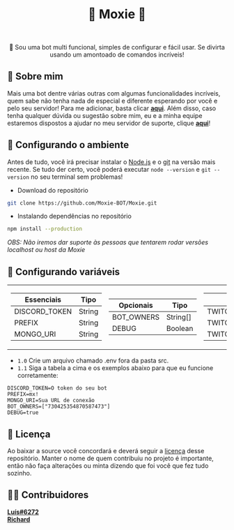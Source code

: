 <h1 align="center">🌠 Moxie 🌠</h1>
<p align="center">
<p align="center">
<img src="https://img.shields.io/github/issues/Moxie-BOT/Moxie" alt=""/>
<img src="https://img.shields.io/github/forks/Moxie-BOT/Moxie" alt=""/>
<img src="https://img.shields.io/github/stars/Moxie-BOT/Moxie" alt=""/>
<a href="https://twitter.com/MrSannyY"><img src="https://img.shields.io/twitter/url?url=https%3A%2F%2Fgithub.com%2FMrSannyY%2FSparklyBot" alt=""></a>
<p align="center">🚀 Sou uma bot multi funcional, simples de configurar e fácil usar. Se divirta usando um amontoado de comandos incríveis!</p>

## 🙋‍ Sobre mim
Mais uma bot dentre várias outras com algumas funcionalidades incríveis, quem sabe não tenha nada de especial e diferente esperando por você e pelo seu servidor! Para me adicionar, basta clicar **[aqui](https://discord.com/api/oauth2/authorize?client_id=623235960448221196&permissions=388166&scope=bot)**. Além disso, caso tenha qualquer dúvida ou sugestão sobre mim, eu e a minha equipe estaremos dispostos a ajudar no meu servidor de suporte, clique **[aqui](https://discord.gg/RkAtsxQbFH)**!

## 🔨 Configurando o ambiente
Antes de tudo, você irá precisar instalar o [Node.js](https://nodejs.org/en/) e o [git](https://git-scm.com/downloads) na versão mais recente. Se tudo der certo, você poderá executar `node --version` e `git --version` no seu terminal sem problemas!
* Download do repositório
```bash
git clone https://github.com/Moxie-BOT/Moxie.git
```
* Instalando dependências no repositório
```bash
npm install --production
```
_OBS: Não iremos dar suporte às pessoas que tentarem rodar versões localhost ou host da Moxie_

## 🔧 Configurando variáveis
<table>
<tr><td>

Essenciais    | Tipo
------------- | ------------- 
DISCORD_TOKEN | String
PREFIX        | String
MONGO_URI     | String

</td><td>

Opcionais     | Tipo
------------- | ------------- 
BOT_OWNERS    | String[]
DEBUG         | Boolean
<td>

API's         | Tipo
------------- | ------------- 
TWITCH_CLIENT_ID | String
TWITCH_CLIENT_SECRET | String
TWITCH_TOKEN | String
</tr>
</table>

* `1.0` Crie um arquivo chamado .env fora da pasta src.
* `1.1` Siga a tabela a cima e os exemplos abaixo para que eu funcione corretamente:
```h1
DISCORD_TOKEN=O token do seu bot
PREFIX=mx!
MONGO_URI=Sua URL de conexão
BOT_OWNERS=["730425354870587473"]
DEBUG=true
```
## 📜 Licença
Ao baixar a source você concordará e deverá seguir a [licença](https://github.com/Moxie-BOT/Moxie/blob/main/LICENSE) desse repositório. Manter o nome de quem contribuiu no projeto é importante, então não faça alterações ou minta dizendo que foi você que fez tudo sozinho. 

## 🐱‍👤 Contribuidores
**[Luís#6272](https://github.com/MrSannyY) </br>
[Richard](https://github.com/richaard5)**
